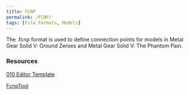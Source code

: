 ```yaml
---
title: FCNP
permalink: /FCNP/
tags: [File Formats, Models]
---
```


The .fcnp format is used to define connection points for models in Metal
Gear Solid V: Ground Zeroes and Metal Gear Solid V: The Phantom Pain.

### Resources

[010 Editor Template](https://github.com/kapuragu/FoxEngineTemplates/blob/main/gani.bt)

[FcnpTool](https://github.com/BobDoleOwndU/FcnpTool)
